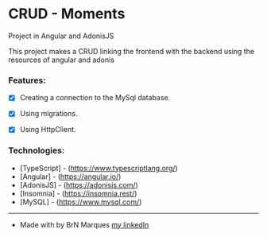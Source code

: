 # CRUD - Moments

Project in Angular and AdonisJS

<p>This project makes a CRUD linking the frontend with the backend using the resources of angular and adonis</p>

### Features:

* [x] Creating a connection to the MySql database.
* [x] Using migrations.
* [X] Using HttpClient.


### Technologies:

* [TypeScript] - (https://www.typescriptlang.org/)
* [Angular] - (https://angular.io/)
* [AdonisJS] - (https://adonisjs.com/)
* [Insomnia] - (https://insomnia.rest/) 
* [MySQL] - (https://www.mysql.com/)



_______________________________

* Made with by BrN Marques [my linkedIn](https://www.linkedin.com/in/brunomarques85/)
